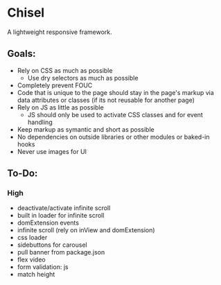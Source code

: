 # Chisel
A lightweight responsive framework.

## Goals:
- Rely on CSS as much as possible
	+ Use dry selectors as much as possible
- Completely prevent FOUC
- Code that is unique to the page should stay in the page's markup via data attributes or classes (if its not reusable for another page)
- Rely on JS as little as possible
	+ JS should only be used to activate CSS classes and for event handling
- Keep markup as symantic and short as possible
- No dependencies on outside libraries or other modules or baked-in hooks
- Never use images for UI

## To-Do:
### High
- deactivate/activate infinite scroll
- built in loader for infinite scroll
- domExtension events
- infinite scroll (rely on inView and domExtension)
- css loader
- sidebuttons for carousel
- pull banner from package.json
- flex video
- form validation: js
- match height